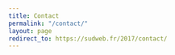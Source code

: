 ```yaml
---
title: Contact
permalink: "/contact/"
layout: page
redirect_to: https://sudweb.fr/2017/contact/
---
```


